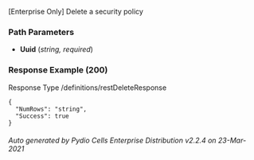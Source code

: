 






 
[Enterprise Only] Delete a security policy  


### Path Parameters

 - **Uuid** (_string, required_) 




### Response Example (200)
Response Type /definitions/restDeleteResponse

```
{
  "NumRows": "string",
  "Success": true
}
```




###### Auto generated by Pydio Cells Enterprise Distribution v2.2.4 on 23-Mar-2021

